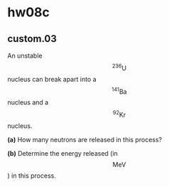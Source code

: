 # hw08c

## custom.03
An unstable $$^{236}\text{U}$$ nucleus can break apart into a $$^{141}\text{Ba}$$ nucleus and a $$^{92}\text{Kr}$$ nucleus.

**(a)** How many neutrons are released in this process?

**(b)** Determine the energy released (in $$\text{MeV}$$) in this process.

